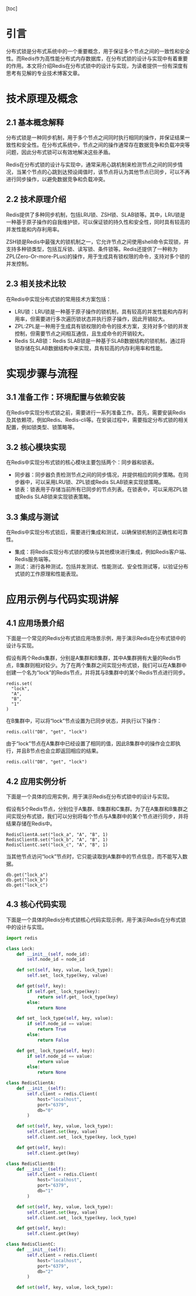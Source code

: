 
[toc]                    
                
                
# 引言

分布式锁是分布式系统中的一个重要概念，用于保证多个节点之间的一致性和安全性。而Redis作为高性能分布式内存数据库，在分布式锁的设计与实现中有着重要的作用。本文将介绍Redis在分布式锁中的设计与实现，为读者提供一份有深度有思考有见解的专业技术博客文章。

# 技术原理及概念

## 2.1 基本概念解释

分布式锁是一种同步机制，用于多个节点之间同时执行相同的操作，并保证结果一致性和安全性。在分布式系统中，节点之间的操作通常存在数据竞争和负载冲突等问题，因此分布式锁可以有效地解决这些矛盾。

Redis在分布式锁的设计与实现中，通常采用心跳机制来检测节点之间的同步情况，当某个节点的心跳到达预设阈值时，该节点将认为其他节点已同步，可以不再进行同步操作，以避免数据竞争和负载冲突。

## 2.2 技术原理介绍

Redis提供了多种同步机制，包括LRU锁、ZSH锁、SLAB锁等。其中，LRU锁是一种基于原子操作的自我维护锁，可以保证锁的持久性和安全性，同时具有较高的并发性能和内存利用率。

ZSH锁是Redis中最强大的锁机制之一，它允许节点之间使用shell命令实现锁，并支持多种锁类型，包括互斥锁、读写锁、条件锁等。Redis还提供了一种称为ZPL(Zero-Or-more-PLus)的操作，用于生成具有锁权限的命令，支持对多个锁的并发控制。

## 2.3 相关技术比较

在Redis中实现分布式锁的常用技术方案包括：

* LRU锁：LRU锁是一种基于原子操作的锁机制，具有较高的并发性能和内存利用率，但需要进行多次遍历锁状态并执行原子操作，因此开销较大。
* ZPL:ZPL是一种用于生成具有锁权限的命令的技术方案，支持对多个锁的并发控制，但需要节点之间相互通信，且生成命令的开销较大。
* Redis SLAB锁：Redis SLAB锁是一种基于SLAB数据结构的锁机制，通过将锁存储在SLAB数据结构中来实现，具有较高的内存利用率和性能。

# 实现步骤与流程

## 3.1 准备工作：环境配置与依赖安装

在Redis中实现分布式锁之前，需要进行一系列准备工作。首先，需要安装Redis及其依赖项，例如Redis、Redis-cli等。在安装过程中，需要指定分布式锁的相关配置，例如锁类型、锁策略等。

## 3.2 核心模块实现

在Redis中实现分布式锁的核心模块主要包括两个：同步器和锁表。

* 同步器：同步器负责检测节点之间的同步情况，并提供相应的同步策略。在同步器中，可以采用LRU锁、ZPL锁或Redis SLAB锁来实现锁策略。
* 锁表：锁表用于存储当前所有已同步的节点列表。在锁表中，可以采用ZPL锁或Redis SLAB锁来实现锁表策略。

## 3.3 集成与测试

在Redis中实现分布式锁后，需要进行集成和测试，以确保锁机制的正确性和可靠性。

* 集成：将Redis实现分布式锁的模块与其他模块进行集成，例如Redis客户端、Redis服务端等。
* 测试：进行各种测试，包括并发测试、性能测试、安全性测试等，以验证分布式锁的工作原理和性能表现。

# 应用示例与代码实现讲解

## 4.1 应用场景介绍

下面是一个常见的Redis分布式锁应用场景示例，用于演示Redis在分布式锁中的设计与实现。

假设有两个Redis集群，分别是A集群和B集群，其中A集群拥有大量的Redis节点，B集群则相对较少。为了在两个集群之间实现分布式锁，我们可以在A集群中创建一个名为“lock”的Redis节点，并将其与B集群中的某个Redis节点进行同步。

```
redis.set(
  "lock",
  "A",
  "B",
  "1"
)
```

在B集群中，可以将“lock”节点设置为已同步状态，并执行以下操作：

```
redis.call("DB", "get", "lock")
```

由于“lock”节点在A集群中已经设置了相同的值，因此B集群中的操作会立即执行，并且B节点也会立即返回相应的结果。

```
redis.call("DB", "get", "lock")
```

## 4.2 应用实例分析

下面是一个具体的应用实例，用于演示Redis在分布式锁中的设计与实现。

假设有5个Redis节点，分别位于A集群、B集群和C集群。为了在A集群和B集群之间实现分布式锁，我们可以分别将每个节点与A集群中的某个节点进行同步，并将结果存储在Redis中。

```
RedisClientA.set("lock_a", "A", "B", 1)
RedisClientB.set("lock_b", "A", "B", 1)
RedisClientC.set("lock_c", "A", "B", 1)
```

当其他节点访问“lock”节点时，它只能读取到A集群中的节点信息，而不能写入数据。

```
db.get("lock_a")
db.get("lock_b")
db.get("lock_c")
```

## 4.3 核心代码实现

下面是一个具体的Redis分布式锁核心代码实现示例，用于演示Redis在分布式锁中的设计与实现。

```python
import redis

class Lock:
    def __init__(self, node_id):
        self.node_id = node_id

    def set(self, key, value, lock_type):
        self.set_ lock_type(key, value)

    def get(self, key):
        if self.get_ lock_type(key):
            return self.get_ lock_type(key)
        else:
            return None

    def set_ lock_type(self, key, value):
        if self.node_id == value:
            return True
        else:
            return False

    def get_ lock_type(self, key):
        if self.node_id == value:
            return value
        else:
            return None

class RedisClientA:
    def __init__(self):
        self.client = redis.Client(
            host="localhost",
            port="6379",
            db="0"
        )

    def set(self, key, value, lock_type):
        self.client.set(key, value)
        self.client.set_ lock_type(key, lock_type)

    def get(self, key):
        self.client.get(key)

class RedisClientB:
    def __init__(self):
        self.client = redis.Client(
            host="localhost",
            port="6379",
            db="1"
        )

    def set(self, key, value, lock_type):
        self.client.set(key, value)
        self.client.set_ lock_type(key, lock_type)

    def get(self, key):
        self.client.get(key)

class RedisClientC:
    def __init__(self):
        self.client = redis.Client(
            host="localhost",
            port="6379",
            db="2"
        )

    def set(self, key, value, lock_type):

